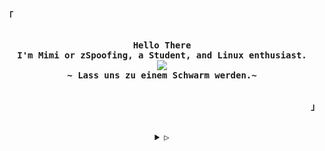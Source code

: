 <p align="left"><strong><samp>「</samp></strong></p>
<p align="center">
  <samp><br>
    <b>
      Hello There
      <br>
     I'm Mimi or zSpoofing, a Student, and Linux enthusiast.
    </b>
    <br>
    <img 
      src="https://readme-typing-svg.herokuapp.com?font=Fira+Code&pause=1000&color=F73131&random=false&width=435&lines=Let+us+run+like+fleeing+antelopes+%3A3">
      <br>
      <b>
        ~ Lass uns zu einem Schwarm werden.~
      </b>
      <br>
  </samp>
  <br>
</p>
<p align="right"><strong><samp>」</samp></strong></p>

<br>

<details align="center">
  <summary><samp>&#9655;</samp></summary>
  <h2></h2><br>

  <!-- Contact Me -->
  <p align="center">
    <samp>
      [<a href="https://discordapp.com/users/1202103846877540412/" target="_blank">discord</a>]
      [<a href="https://t.me/shelljess" target="_blank">telegram</a>]
      [<a href="https://nyet.eu.org/" target="_blank">website</a>]
      [<a href="mailto:supershydota2@protonmail.com" target="_blank">e-mail</a>]
    </samp>
  </p><br>

<details align="center">
  <summary>skills <img src="https://media.discordapp.net/attachments/1203138053854470157/1210985106626318416/favicon2.png?ex=65ec8cc4&is=65da17c4&hm=9a47a762cfaddf1d92fa41db5903e80b301aaf60638be6c79322b65a4f60520c&=&format=webp&quality=lossless" height="25px"></h2> </summary>
  <br/>
<p align="center">
<img src="https://img.shields.io/badge/Java-ED8B00?style=for-the-badge&logo=openjdk&logoColor=white" alt="Java">
<img src="https://img.shields.io/badge/JavaScript-%23323330.svg?style=for-the-badge&amp;logo=javascript&amp;logoColor=%23F7DF1E" alt="JavaScript">
<img src="https://img.shields.io/badge/HTML5-%23E34F26.svg?style=for-the-badge&amp;logo=html5&amp;logoColor=white" alt="HTML5">
<img src="https://img.shields.io/badge/CSS3-%231572B6.svg?style=for-the-badge&amp;logo=css3&amp;logoColor=white" alt="CSS3">
<img src="https://img.shields.io/badge/MySQL-00000F?style=for-the-badge&logo=mysql&logoColor=white" alt="SQL">
<img src="https://img.shields.io/badge/Python-%233776AB.svg?style=for-the-badge&amp;logo=python&amp;logoColor=white" alt="Python">
<img src="https://img.shields.io/badge/Ruby-%23CC342D.svg?style=for-the-badge&amp;logo=ruby&amp;logoColor=white" alt="Ruby">
<img src="https://img.shields.io/badge/C-%2300599C.svg?style=for-the-badge&amp;logo=c&amp;logoColor=white" alt="C">
<img src="https://img.shields.io/badge/C++-%2300599C.svg?style=for-the-badge&amp;logo=c%2B%2B&amp;logoColor=white" alt="C++">
<img src="https://img.shields.io/badge/C%23-%23239120.svg?style=for-the-badge&amp;logo=c-sharp&amp;logoColor=white" alt="C#">
<img src="https://img.shields.io/badge/PHP-%23777BB4.svg?style=for-the-badge&amp;logo=php&amp;logoColor=white" alt="PHP"></p>

<p align="center">
	<img src="https://moe-counter.glitch.me/get/@Mimifunk?theme=rule34"> <br/>
</p>
</details>
